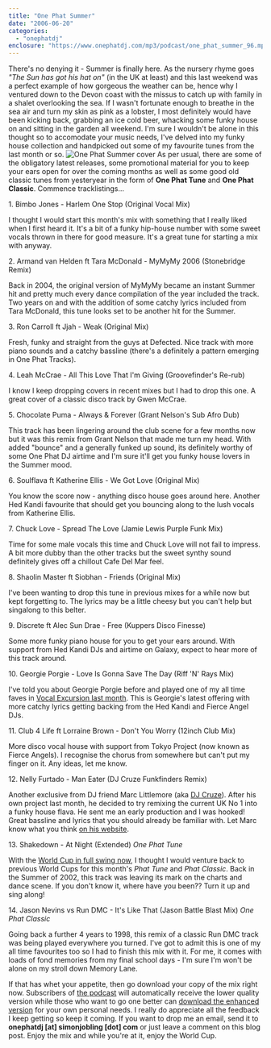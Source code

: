 ```yaml
---
title: "One Phat Summer"
date: "2006-06-20"
categories: 
  - "onephatdj"
enclosure: "https://www.onephatdj.com/mp3/podcast/one_phat_summer_96.mp3 116057550 audio/mpeg "
---
```


There's no denying it - Summer is finally here. As the nursery rhyme goes _"The Sun has got his hat on"_ (in the UK at least) and this last weekend was a perfect example of how gorgeous the weather can be, hence why I ventured down to the Devon coast with the missus to catch up with family in a shalet overlooking the sea. If I wasn't fortunate enough to breathe in the sea air and turn my skin as pink as a lobster, I most definitely would have been kicking back, grabbing an ice cold beer, whacking some funky house on and sitting in the garden all weekend. I'm sure I wouldn't be alone in this thought so to accomodate your music needs, I've delved into my funky house collection and handpicked out some of my favourite tunes from the last month or so. ![One Phat Summer cover](images/one_phat_summer_300.jpg) As per usual, there are some of the obligatory latest releases, some promotional material for you to keep your ears open for over the coming months as well as some good old classic tunes from yesteryear in the form of **One Phat Tune** and **One Phat Classic**. Commence tracklistings...

1\. Bimbo Jones - Harlem One Stop (Original Vocal Mix)

I thought I would start this month's mix with something that I really liked when I first heard it. It's a bit of a funky hip-house number with some sweet vocals thrown in there for good measure. It's a great tune for starting a mix with anyway.

2\. Armand van Helden ft Tara McDonald - MyMyMy 2006 (Stonebridge Remix)

Back in 2004, the original version of MyMyMy became an instant Summer hit and pretty much every dance compilation of the year included the track. Two years on and with the addition of some catchy lyrics included from Tara McDonald, this tune looks set to be another hit for the Summer.

3\. Ron Carroll ft Jjah - Weak (Original Mix)

Fresh, funky and straight from the guys at Defected. Nice track with more piano sounds and a catchy bassline (there's a definitely a pattern emerging in One Phat Tracks).

4\. Leah McCrae - All This Love That I'm Giving (Groovefinder's Re-rub)

I know I keep dropping covers in recent mixes but I had to drop this one. A great cover of a classic disco track by Gwen McCrae.

5\. Chocolate Puma - Always & Forever (Grant Nelson's Sub Afro Dub)

This track has been lingering around the club scene for a few months now but it was this remix from Grant Nelson that made me turn my head. With added "bounce" and a generally funked up sound, its definitely worthy of some One Phat DJ airtime and I'm sure it'll get you funky house lovers in the Summer mood.

6\. Soulflava ft Katherine Ellis - We Got Love (Original Mix)

You know the score now - anything disco house goes around here. Another Hed Kandi favourite that should get you bouncing along to the lush vocals from Katherine Ellis.

7\. Chuck Love - Spread The Love (Jamie Lewis Purple Funk Mix)

Time for some male vocals this time and Chuck Love will not fail to impress. A bit more dubby than the other tracks but the sweet synthy sound definitely gives off a chillout Cafe Del Mar feel.

8\. Shaolin Master ft Siobhan - Friends (Original Mix)

I've been wanting to drop this tune in previous mixes for a while now but kept forgetting to. The lyrics may be a little cheesy but you can't help but singalong to this belter.

9\. Discrete ft Alec Sun Drae - Free (Kuppers Disco Finesse)

Some more funky piano house for you to get your ears around. With support from Hed Kandi DJs and airtime on Galaxy, expect to hear more of this track around.

10\. Georgie Porgie - Love Is Gonna Save The Day (Riff 'N' Rays Mix)

I've told you about Georgie Porgie before and played one of my all time faves in [Vocal Excursion last month](https://www.simonjobling.com/?p=151). This is Georgie's latest offering with more catchy lyrics getting backing from the Hed Kandi and Fierce Angel DJs.

11\. Club 4 Life ft Lorraine Brown - Don't You Worry (12inch Club Mix)

More disco vocal house with support from Tokyo Project (now known as Fierce Angels). I recognise the chorus from somewhere but can't put my finger on it. Any ideas, let me know.

12\. Nelly Furtado - Man Eater (DJ Cruze Funkfinders Remix)

Another exclusive from DJ friend Marc Littlemore (aka [DJ Cruze](https://www.djcruze.co.uk/)). After his own project last month, he decided to try remixing the current UK No 1 into a funky house flava. He sent me an early production and I was hooked! Great bassline and lyrics that you should already be familiar with. Let Marc know what you think [on his website](https://www.djcruze.co.uk/cms/2006/06/10/nelly-furtado-remix/#comments).

13\. Shakedown - At Night (Extended) _One Phat Tune_

With the [World Cup in full swing now](https://www.simonjobling.com/?p=156), I thought I would venture back to previous World Cups for this month's _Phat Tune_ and _Phat Classic_. Back in the Summer of 2002, this track was leaving its mark on the charts and dance scene. If you don't know it, where have you been?? Turn it up and sing along!

14\. Jason Nevins vs Run DMC - It's Like That (Jason Battle Blast Mix) _One Phat Classic_

Going back a further 4 years to 1998, this remix of a classic Run DMC track was being played everywhere you turned. I've got to admit this is one of my all time favourites too so I had to finish this mix with it. For me, it comes with loads of fond memories from my final school days - I'm sure I'm won't be alone on my stroll down Memory Lane.

If that has whet your appetite, then go download your copy of the mix right now. Subscribers of [the podcast](https://feeds.feedburner.com/onephatdj/) will automatically receive the lower quality version while those who want to go one better can [download the enhanced version](https://www.onephatdj.com/mp3/podcast/one_phat_summer_192.mp3) for your own personal needs. I really do appreciate all the feedback I keep getting so keep it coming. If you want to drop me an email, send it to **onephatdj \[at\] simonjobling \[dot\] com** or just leave a comment on this blog post. Enjoy the mix and while you're at it, enjoy the World Cup.
